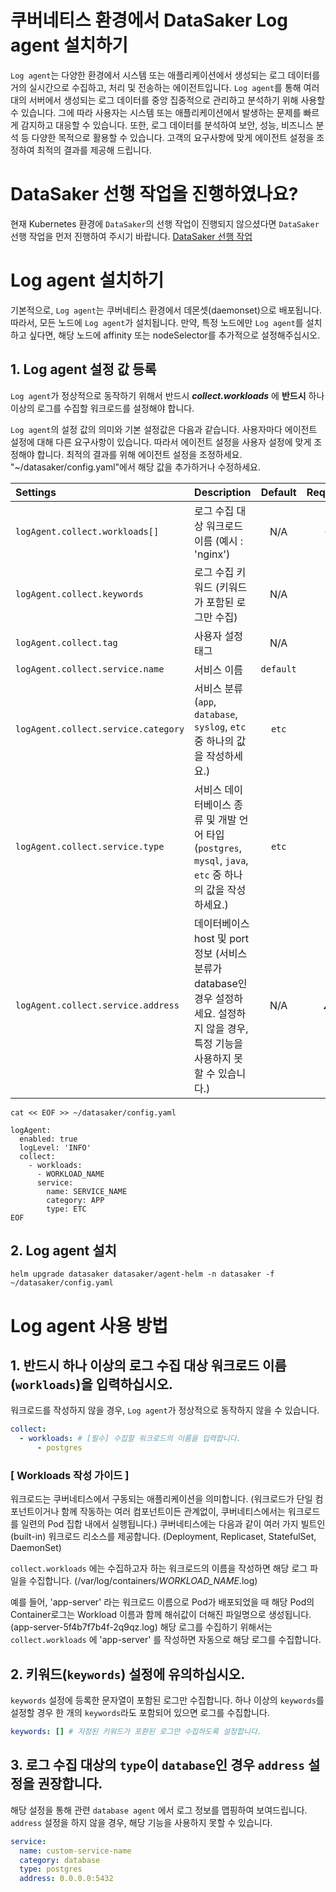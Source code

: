 # 쿠버네티스 환경에서 DataSaker Log agent 설치하기
`Log agent`는 다양한 환경에서 시스템 또는 애플리케이션에서 생성되는 로그 데이터를 거의 실시간으로 수집하고, 처리 및 전송하는 에이전트입니다.
`Log agent`를 통해 여러 대의 서버에서 생성되는 로그 데이터를 중앙 집중적으로 관리하고 분석하기 위해 사용할 수 있습니다.
그에 따라 사용자는 시스템 또는 애플리케이션에서 발생하는 문제를 빠르게 감지하고 대응할 수 있습니다.
또한, 로그 데이터를 분석하여 보안, 성능, 비즈니스 분석 등 다양한 목적으로 활용할 수 있습니다.
고객의 요구사항에 맞게 에이전트 설정을 조정하여 최적의 결과를 제공해 드립니다.

# DataSaker 선행 작업을 진행하였나요?
현재 Kubernetes 환경에 `DataSaker`의 선행 작업이 진행되지 않으셨다면 `DataSaker` 선행 작업을 먼저 진행하여 주시기 바랍니다. [DataSaker 선행 작업](README.md)

# Log agent 설치하기
기본적으로, `Log agent`는 쿠버네티스 환경에서 데몬셋(daemonset)으로 배포됩니다.
따라서, 모든 노드에 `Log agent`가 설치됩니다. 만약, 특정 노드에만 `Log agent`를 설치하고 싶다면, 해당 노드에 affinity 또는 nodeSelector를 추가적으로 설정해주십시오. 

## 1. Log agent 설정 값 등록

`Log agent`가 정상적으로 동작하기 위해서 반드시 _**collect.workloads**_ 에 **반드시** 하나 이상의 로그를 수집할 워크로드를 설정해야 합니다.

`Log agent`의 설정 값의 의미와 기본 설정값은 다음과 같습니다. 사용자마다 에이전트 설정에 대해 다른 요구사항이 있습니다. 따라서 에이전트 설정을 사용자 설정에 맞게 조정해야 합니다. 최적의 결과를 위해 에이전트 설정을 조정하세요.
"~/datasaker/config.yaml"에서 해당 값을 추가하거나 수정하세요.

| **Settings**                        | **Description**                                              | **Default** | **Required** |
|:------------------------------------|:-------------------------------------------------------------|:-----------:|:------------:|
| `logAgent.collect.workloads[]`      | 로그 수집 대상 워크로드 이름 (예시 : 'nginx')                              |     N/A     |    **✓**     |
| `logAgent.collect.keywords`         | 로그 수집 키워드 (키워드가 포함된 로그만 수집)                                  |     N/A     |              |
| `logAgent.collect.tag`              | 사용자 설정 태그                                                    |     N/A     |              |
| `logAgent.collect.service.name`     | 서비스 이름                                                       |  `default`  |              |
| `logAgent.collect.service.category` | 서비스 분류 (`app`, `database`, `syslog`, `etc` 중 하나의 값을 작성하세요.)                  |    `etc`    |              |
| `logAgent.collect.service.type`     | 서비스 데이터베이스 종류 및 개발 언어 타입 (`postgres`, `mysql`, `java`, `etc` 중 하나의 값을 작성하세요.)                      |    `etc`    |              |
| `logAgent.collect.service.address`  | 데이터베이스 host 및 port 정보  (서비스 분류가 database인 경우 설정하세요. 설정하지 않을 경우, 특정 기능을 사용하지 못할 수 있습니다.) |     N/A     |      ⚠️      |


```shell
cat << EOF >> ~/datasaker/config.yaml

logAgent:
  enabled: true
  logLevel: 'INFO'
  collect:
    - workloads:
      - WORKLOAD_NAME
      service:
        name: SERVICE_NAME
        category: APP
        type: ETC
EOF
```

## 2. Log agent 설치
```shell
helm upgrade datasaker datasaker/agent-helm -n datasaker -f ~/datasaker/config.yaml
```

# Log agent 사용 방법

## 1. 반드시 하나 이상의 로그 수집 대상 워크로드 이름(`workloads`)을 입력하십시오.

워크로드를 작성하지 않을 경우, `Log agent`가 정상적으로 동작하지 않을 수 있습니다.
```yaml
collect:
  - workloads: # [필수] 수집할 워크로드의 이름을 입력합니다.
      - postgres
```

### [ **Workloads** 작성 가이드 ]

워크로드는 쿠버네티스에서 구동되는 애플리케이션을 의미합니다. (워크로드가 단일 컴포넌트이거나 함께 작동하는 여러 컴포넌트이든 관계없이, 쿠버네티스에서는 워크로드를 일련의 Pod 집합 내에서 실행됩니다.)
쿠버네티스에는 다음과 같이 여러 가지 빌트인(built-in) 워크로드 리소스를 제공합니다. (Deployment, Replicaset, StatefulSet, DaemonSet)

`collect.workloads` 에는 수집하고자 하는 워크로드의 이름을 작성하면 해당 로그 파일을 수집합니다. (/var/log/containers/*WORKLOAD_NAME*.log)

예를 들어, 'app-server' 라는 워크로드 이름으로 Pod가 배포되었을 때 해당 Pod의 Container로그는 Workload 이름과 함께 해쉬값이 더해진 파일명으로 생성됩니다. (app-server-5f4b7f7b4f-2q9qz.log) 해당 로그를 수집하기 위해서는 `collect.workloads` 에 'app-server' 를 작성하면 자동으로 해당 로그를 수집합니다.

## 2. 키워드(`keywords`) 설정에 유의하십시오.

`keywords` 설정에 등록한 문자열이 포함된 로그만 수집합니다. 하나 이상의 `keywords`를 설정할 경우 한 개의 `keywords`라도 포함되어 있으면 로그를 수집합니다.

```yaml
keywords: [] # 지정된 키워드가 포환된 로그만 수집하도록 설정합니다.
```

## 3. 로그 수집 대상의 `type`이 `database`인 경우 `address` 설정을 권장합니다.

해당 설정을 통해 관련 `database agent` 에서 로그 정보를 맵핑하여 보여드립니다. `address` 설정을 하지 않을 경우, 해당 기능을 사용하지 못할 수 있습니다.

```yaml
service:
  name: custom-service-name 
  category: database
  type: postgres
  address: 0.0.0.0:5432
```
